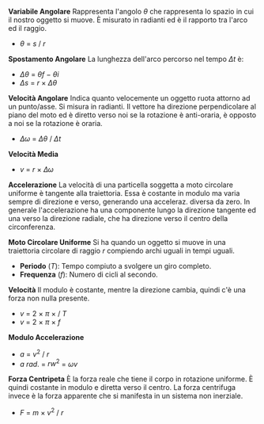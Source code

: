 **Variabile Angolare**
Rappresenta l'angolo $θ$ che rappresenta lo spazio in cui il nostro oggetto si muove. È misurato in radianti ed è il rapporto tra l'arco ed il raggio.
- $θ$ $=$ $s$ $/$ $r$

**Spostamento Angolare**
La lunghezza dell'arco percorso nel tempo $Δt$ è:
- $Δθ$ $=$ $θf$ $-$ $θi$
- $Δs$ $=$ $r$ $×$ $Δθ$

**Velocità Angolare**
Indica quanto velocemente un oggetto ruota attorno ad un punto/asse. Si misura in radianti. Il vettore ha direzione perpendicolare al piano del moto ed è diretto verso noi se la rotazione
è anti-oraria, è opposto a noi se la rotazione è oraria.
- $Δω$ $=$ $Δθ$ $/$ $Δt$

**Velocità Media**
- $v$ $=$ $r$ $×$ $Δω$

**Accelerazione**
La velocità di una particella soggetta a moto circolare uniforme è tangente alla traiettoria.
Essa è costante in modulo ma varia sempre di direzione e verso, generando una acceleraz.
diversa da zero. In generale l'accelerazione ha una componente lungo la direzione tangente ed una verso la direzione radiale, che ha direzione verso il centro della circonferenza.

**Moto Circolare Uniforme**
Si ha quando un oggetto si muove in una traiettoria circolare di raggio $r$ compiendo archi uguali in tempi uguali.
- **Periodo** ($T$): Tempo compiuto a svolgere un giro completo.
- **Frequenza** ($f$): Numero di cicli al secondo.

**Velocità**
Il modulo è costante, mentre la direzione cambia, quindi c'è una forza non nulla presente.
- $v$ $=$ $2$ $×$ $π$ $×$ $/$ $T$
- $v$ $=$ $2$ $×$ $π$ $×$ $f$

**Modulo Accelerazione**
- $a$ $=$ $v^2$ $/$ $r$ 
- $a$ $rad.$ $=$ $rw^2$ $=$ $ωv$

**Forza Centripeta**
È la forza reale che tiene il corpo in rotazione uniforme. È quindi costante in modulo e diretta verso il centro. La forza centrifuga invece è la forza apparente che si manifesta in un sistema non inerziale.
- $F$ $=$ $m$ $×$ $v^2$ $/$ $r$
